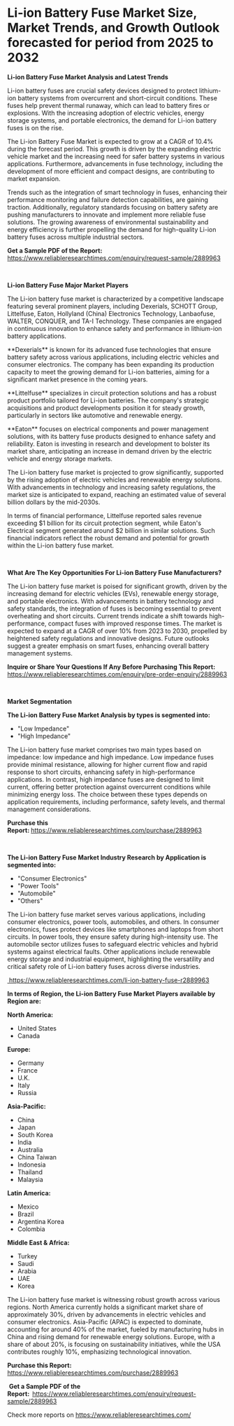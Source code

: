 <p><h1>Li-ion Battery Fuse Market Size, Market Trends, and Growth Outlook forecasted for period from 2025 to 2032</h1></p><p><strong>Li-ion Battery Fuse Market Analysis and Latest Trends</strong></p>
<p><p>Li-ion battery fuses are crucial safety devices designed to protect lithium-ion battery systems from overcurrent and short-circuit conditions. These fuses help prevent thermal runaway, which can lead to battery fires or explosions. With the increasing adoption of electric vehicles, energy storage systems, and portable electronics, the demand for Li-ion battery fuses is on the rise.</p><p>The Li-ion Battery Fuse Market is expected to grow at a CAGR of 10.4% during the forecast period. This growth is driven by the expanding electric vehicle market and the increasing need for safer battery systems in various applications. Furthermore, advancements in fuse technology, including the development of more efficient and compact designs, are contributing to market expansion. </p><p>Trends such as the integration of smart technology in fuses, enhancing their performance monitoring and failure detection capabilities, are gaining traction. Additionally, regulatory standards focusing on battery safety are pushing manufacturers to innovate and implement more reliable fuse solutions. The growing awareness of environmental sustainability and energy efficiency is further propelling the demand for high-quality Li-ion battery fuses across multiple industrial sectors.</p></p>
<p><strong>Get a Sample PDF of the Report:&nbsp;</strong> <a href="https://www.reliableresearchtimes.com/enquiry/request-sample/2889963?utm_campaign=3281&utm_medium=2&utm_source=Github&utm_content=ia&utm_term=14032025&utm_id=li-ion-battery-fuse">https://www.reliableresearchtimes.com/enquiry/request-sample/2889963</a></p>
<p>&nbsp;</p>
<p><strong>Li-ion Battery Fuse Major Market Players</strong></p>
<p><p>The Li-ion battery fuse market is characterized by a competitive landscape featuring several prominent players, including Dexerials, SCHOTT Group, Littelfuse, Eaton, Hollyland (China) Electronics Technology, Lanbaofuse, WALTER, CONQUER, and TA-I Technology. These companies are engaged in continuous innovation to enhance safety and performance in lithium-ion battery applications.</p><p>**Dexerials** is known for its advanced fuse technologies that ensure battery safety across various applications, including electric vehicles and consumer electronics. The company has been expanding its production capacity to meet the growing demand for Li-ion batteries, aiming for a significant market presence in the coming years.</p><p>**Littelfuse** specializes in circuit protection solutions and has a robust product portfolio tailored for Li-ion batteries. The company's strategic acquisitions and product developments position it for steady growth, particularly in sectors like automotive and renewable energy.</p><p>**Eaton** focuses on electrical components and power management solutions, with its battery fuse products designed to enhance safety and reliability. Eaton is investing in research and development to bolster its market share, anticipating an increase in demand driven by the electric vehicle and energy storage markets.</p><p>The Li-ion battery fuse market is projected to grow significantly, supported by the rising adoption of electric vehicles and renewable energy solutions. With advancements in technology and increasing safety regulations, the market size is anticipated to expand, reaching an estimated value of several billion dollars by the mid-2030s.</p><p>In terms of financial performance, Littelfuse reported sales revenue exceeding $1 billion for its circuit protection segment, while Eaton's Electrical segment generated around $2 billion in similar solutions. Such financial indicators reflect the robust demand and potential for growth within the Li-ion battery fuse market.</p></p>
<p>&nbsp;</p>
<p><strong>What Are The Key Opportunities For Li-ion Battery Fuse Manufacturers?</strong></p>
<p><p>The Li-ion battery fuse market is poised for significant growth, driven by the increasing demand for electric vehicles (EVs), renewable energy storage, and portable electronics. With advancements in battery technology and safety standards, the integration of fuses is becoming essential to prevent overheating and short circuits. Current trends indicate a shift towards high-performance, compact fuses with improved response times. The market is expected to expand at a CAGR of over 10% from 2023 to 2030, propelled by heightened safety regulations and innovative designs. Future outlooks suggest a greater emphasis on smart fuses, enhancing overall battery management systems.</p></p>
<p><strong>Inquire or Share Your Questions If Any Before Purchasing This Report:</strong> <a href="https://www.reliableresearchtimes.com/enquiry/pre-order-enquiry/2889963?utm_campaign=3281&utm_medium=2&utm_source=Github&utm_content=ia&utm_term=14032025&utm_id=li-ion-battery-fuse">https://www.reliableresearchtimes.com/enquiry/pre-order-enquiry/2889963</a></p>
<p>&nbsp;</p>
<p><strong>Market Segmentation</strong></p>
<p><strong>The Li-ion Battery Fuse Market Analysis by types is segmented into:</strong></p>
<p><ul><li>"Low Impedance"</li><li>"High Impedance"</li></ul></p>
<p><p>The Li-ion battery fuse market comprises two main types based on impedance: low impedance and high impedance. Low impedance fuses provide minimal resistance, allowing for higher current flow and rapid response to short circuits, enhancing safety in high-performance applications. In contrast, high impedance fuses are designed to limit current, offering better protection against overcurrent conditions while minimizing energy loss. The choice between these types depends on application requirements, including performance, safety levels, and thermal management considerations.</p></p>
<p><strong>Purchase this Report:&nbsp;</strong><a href="https://www.reliableresearchtimes.com/purchase/2889963?utm_campaign=3281&utm_medium=2&utm_source=Github&utm_content=ia&utm_term=14032025&utm_id=li-ion-battery-fuse">https://www.reliableresearchtimes.com/purchase/2889963</a></p>
<p>&nbsp;</p>
<p><strong>The Li-ion Battery Fuse Market Industry Research by Application is segmented into:</strong></p>
<p><ul><li>"Consumer Electronics"</li><li>"Power Tools"</li><li>"Automobile"</li><li>"Others"</li></ul></p>
<p><p>The Li-ion battery fuse market serves various applications, including consumer electronics, power tools, automobiles, and others. In consumer electronics, fuses protect devices like smartphones and laptops from short circuits. In power tools, they ensure safety during high-intensity use. The automobile sector utilizes fuses to safeguard electric vehicles and hybrid systems against electrical faults. Other applications include renewable energy storage and industrial equipment, highlighting the versatility and critical safety role of Li-ion battery fuses across diverse industries.</p></p>
<p><a href="https://www.reliableresearchtimes.com/li-ion-battery-fuse-r2889963?utm_campaign=3281&utm_medium=2&utm_source=Github&utm_content=ia&utm_term=14032025&utm_id=li-ion-battery-fuse">&nbsp;https://www.reliableresearchtimes.com/li-ion-battery-fuse-r2889963</a></p>
<p><strong>In terms of Region, the Li-ion Battery Fuse Market Players available by Region are:</strong></p>
<p>
    <p> <strong> North America: </strong>
        <ul>
            <li>United States</li>
            <li>Canada</li>
        </ul>
        </p> 
    <p> <strong> Europe: </strong>
        <ul>
            <li>Germany</li>
            <li>France</li>
            <li>U.K.</li>
            <li>Italy</li>
            <li>Russia</li>
        </ul>
        </p> 
    <p> <strong> Asia-Pacific: </strong>
        <ul>
            <li>China</li>
            <li>Japan</li>
            <li>South Korea</li>
            <li>India</li>
            <li>Australia</li>
            <li>China Taiwan</li>
            <li>Indonesia</li>
            <li>Thailand</li>
            <li>Malaysia</li>
        </ul>
        </p> 
    <p> <strong> Latin America: </strong>
        <ul>
            <li>Mexico</li>
            <li>Brazil</li>
            <li>Argentina Korea</li>
            <li>Colombia</li>
        </ul>
        </p> 
    <p> <strong> Middle East & Africa: </strong>
        <ul>
            <li>Turkey</li>
            <li>Saudi</li>
            <li>Arabia</li>
            <li>UAE</li>
            <li>Korea</li>
        </ul>
    </p>
    </p>
<p><p>The Li-ion battery fuse market is witnessing robust growth across various regions. North America currently holds a significant market share of approximately 30%, driven by advancements in electric vehicles and consumer electronics. Asia-Pacific (APAC) is expected to dominate, accounting for around 40% of the market, fueled by manufacturing hubs in China and rising demand for renewable energy solutions. Europe, with a share of about 20%, is focusing on sustainability initiatives, while the USA contributes roughly 10%, emphasizing technological innovation.</p></p>
<p><strong>Purchase this Report: </strong><a href="https://www.reliableresearchtimes.com/purchase/2889963?utm_campaign=3281&utm_medium=2&utm_source=Github&utm_content=ia&utm_term=14032025&utm_id=li-ion-battery-fuse">https://www.reliableresearchtimes.com/purchase/2889963</a></p>
<p>&nbsp;<strong>Get a Sample PDF of the Report:&nbsp;&nbsp;</strong><a href="https://www.reliableresearchtimes.com/enquiry/request-sample/2889963?utm_campaign=3281&utm_medium=2&utm_source=Github&utm_content=ia&utm_term=14032025&utm_id=li-ion-battery-fuse">https://www.reliableresearchtimes.com/enquiry/request-sample/2889963</a></p>
<p><strong></strong></p>
<p>Check more reports on <a href="https://www.reliableresearchtimes.com/?utm_campaign=3281&utm_medium=2&utm_source=Github&utm_content=ia&utm_term=14032025&utm_id=li-ion-battery-fuse">https://www.reliableresearchtimes.com/</a></p>